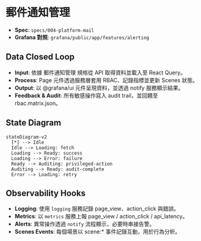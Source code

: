 # 郵件通知管理

- **Spec**: `specs/004-platform-mail`
- **Grafana 對照**: `grafana/public/app/features/alerting`

## Data Closed Loop
- **Input**: 依據 郵件通知管理 規格從 API 取得資料並載入至 React Query。
- **Process**: Page 元件透過服務層套用 RBAC、記錄指標並更新 Scenes 狀態。
- **Output**: 以 @grafana/ui 元件呈現資料，並透過 notify 服務顯示結果。
- **Feedback & Audit**: 所有敏感操作寫入 audit trail，並回饋至 rbac.matrix.json。

## State Diagram
```mermaid
stateDiagram-v2
  [*] --> Idle
  Idle --> Loading: fetch
  Loading --> Ready: success
  Loading --> Error: failure
  Ready --> Auditing: privileged-action
  Auditing --> Ready: audit-complete
  Error --> Loading: retry
```

## Observability Hooks
- **Logging**: 使用 `logging` 服務記錄 page_view、action_click 與錯誤。
- **Metrics**: 以 `metrics` 服務上報 page_view / action_click / api_latency。
- **Alerts**: 異常操作透過 `notify` 流程顯示，必要時串接告警。
- **Scenes Events**: 每個場景以 scene:* 事件記錄互動，用於行為分析。
